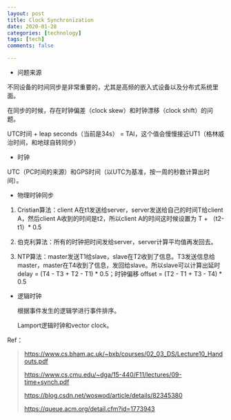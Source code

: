 ```yaml
---
layout: post
title: Clock Synchronization
date: 2020-01-28
categories: [technology]
tags: [tech]
comments: false

---
```




- 问题来源

不同设备的时间同步是非常重要的，尤其是高频的嵌入式设备以及分布式系统里面。



在同步的时候，存在时钟偏差（clock skew）和时钟漂移（clock shift）的问题。



UTC时间 + leap seconds（当前是34s） = TAI，这个值会慢慢接近UT1（格林威治时间，和地球自转同步）



- 时钟

UTC（PC时间的来源）和GPS时间（以UTC为基准，按一周的秒数计算出时间）。



- 物理时钟同步

1. Cristian算法：client A在t1发送给server，server发送给自己的时间T给client A，然后client A收到的时间是t2，所以client A的时间这时候设置为 T + （t2-t1）* 0.5

2. 伯克利算法：所有的时钟把时间发给server，server计算平均值再发回去。

3. NTP算法：master发送T1给slave，slave在T2收到了信息。T3发送信息给master，master在T4收到了信息，发回给slave。所以slave可以计算出延时 delay = (T4 - T3 + T2 - T1) * 0.5；时钟偏移 offset = (T2 - T1 + T3 - T4) * 0.5

   

- 逻辑时钟

  根据事件发生的逻辑学进行事件排序。

  Lamport逻辑时钟和vector clock。



Ref：

> https://www.cs.bham.ac.uk/~bxb/courses/02_03_DS/Lecture10_Handouts.pdf 
>
> https://www.cs.cmu.edu/~dga/15-440/F11/lectures/09-time+synch.pdf
>
> https://blog.csdn.net/woswod/article/details/82345380
>
> https://queue.acm.org/detail.cfm?id=1773943